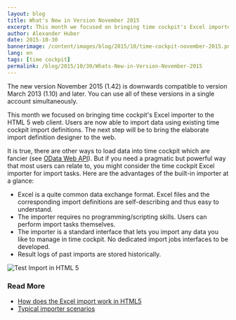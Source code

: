 ```yaml
---
layout: blog
title: What's New in Version November 2015
excerpt: This month we focused on bringing time cockpit's Excel importer to the HTML 5 web client. It is true, there are other ways to load data into time cockpit which are fancier (see OData Web API). But if you need a pragmatic but powerful way that most users can relate to, you might consider the time cockpit Excel importer for import tasks.
author: Alexander Huber
date: 2015-10-30
bannerimage: /content/images/blog/2015/10/time-cockpit-november-2015.png
lang: en
tags: [time cockpit]
permalink: /blog/2015/10/30/Whats-New-in-Version-November-2015
---
```


<p>The new version November 2015 (1.42) is downwards compatible to version March 2013 (1.10) and later. You can use all of these versions in a single account simultaneously. </p><p>This month we focused on bringing time cockpit's Excel importer to the HTML 5 web client. Users are now able to import data using existing time cockpit import definitions. The next step will be to bring the elaborate import definition designer to the web.</p><p>It is true, there are other ways to load data into time cockpit which are fancier (see <a href="~/blog/2014/09/26/Accessing-Time-Cockpits-OData-Web-API-With-Visual-Studio" target="_blank">OData Web API</a>). But if you need a pragmatic but powerful way that most users can relate to, you might consider the time cockpit Excel importer for import tasks. Here are the advantages of the built-in importer at a glance:</p><ul>
  <li>Excel is a quite common data exchange format. Excel files and the corresponding import definitions are self-describing and thus easy to understand.</li>
  <li>The importer requires no programming/scripting skills. Users can perform import tasks themselves.</li>
  <li>The importer is a standard interface that lets you import any data you like to manage in time cockpit. No dedicated import jobs interfaces to be developed.
<br /></li>
  <li>Result logs of past imports are stored historically.</li>
</ul><p>
  <img title="Test Import in HTML 5" src="{{site.baseurl}}/content/test-import-html5.png" />
</p><h3>Read More</h3><ul>
  <li>
    <a href="~/blog/2015/10/30/How-to-Use-the-Excel-Import-in-the-HTML-5-Web-Client" target="_blank">How does the Excel import work in HTML5</a>
  </li>
  <li>
    <a href="~/blog/2015/10/30/Why-An-Excel-Import-Is-Still-Sexy" target="_blank">Typical importer scenarios</a>
  </li>
</ul>